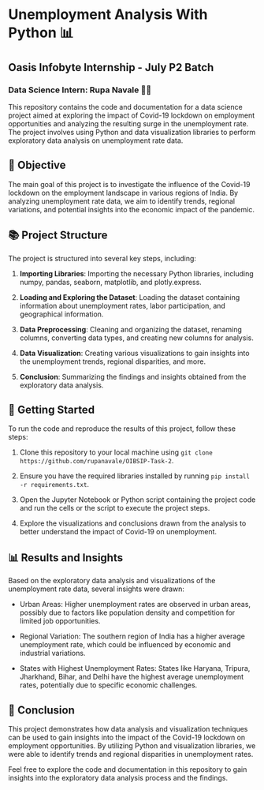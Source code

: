 # Unemployment Analysis With Python 📊

## Oasis Infobyte Internship - July P2 Batch

### Data Science Intern: Rupa Navale 👩‍💻

This repository contains the code and documentation for a data science project aimed at exploring the impact of Covid-19 lockdown on employment opportunities and analyzing the resulting surge in the unemployment rate. The project involves using Python and data visualization libraries to perform exploratory data analysis on unemployment rate data.

## 🎯 Objective

The main goal of this project is to investigate the influence of the Covid-19 lockdown on the employment landscape in various regions of India. By analyzing unemployment rate data, we aim to identify trends, regional variations, and potential insights into the economic impact of the pandemic.

## 📚 Project Structure

The project is structured into several key steps, including:

1. **Importing Libraries**: Importing the necessary Python libraries, including numpy, pandas, seaborn, matplotlib, and plotly.express.

2. **Loading and Exploring the Dataset**: Loading the dataset containing information about unemployment rates, labor participation, and geographical information.

3. **Data Preprocessing**: Cleaning and organizing the dataset, renaming columns, converting data types, and creating new columns for analysis.

4. **Data Visualization**: Creating various visualizations to gain insights into the unemployment trends, regional disparities, and more.

5. **Conclusion**: Summarizing the findings and insights obtained from the exploratory data analysis.

## 🚀 Getting Started

To run the code and reproduce the results of this project, follow these steps:

1. Clone this repository to your local machine using `git clone https://github.com/rupanavale/OIBSIP-Task-2`.

2. Ensure you have the required libraries installed by running `pip install -r requirements.txt`.

3. Open the Jupyter Notebook or Python script containing the project code and run the cells or the script to execute the project steps.

4. Explore the visualizations and conclusions drawn from the analysis to better understand the impact of Covid-19 on unemployment.

## 📊 Results and Insights

Based on the exploratory data analysis and visualizations of the unemployment rate data, several insights were drawn:

- Urban Areas: Higher unemployment rates are observed in urban areas, possibly due to factors like population density and competition for limited job opportunities.

- Regional Variation: The southern region of India has a higher average unemployment rate, which could be influenced by economic and industrial variations.

- States with Highest Unemployment Rates: States like Haryana, Tripura, Jharkhand, Bihar, and Delhi have the highest average unemployment rates, potentially due to specific economic challenges.

## 🎉 Conclusion

This project demonstrates how data analysis and visualization techniques can be used to gain insights into the impact of the Covid-19 lockdown on employment opportunities. By utilizing Python and visualization libraries, we were able to identify trends and regional disparities in unemployment rates.

Feel free to explore the code and documentation in this repository to gain insights into the exploratory data analysis process and the findings.
